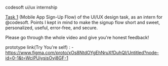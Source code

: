codesoft ui/ux internship

[Task 1](https://github.com/MdAnas28/codesoft_uiux/blob/main/task1_uiux.fig)
(Mobile App Sign-Up Flow) of the UI/UX design task, as an intern for @codesoft. Points I kept in mind to make the signup flow short and sweet, personalized, useful, error-free, and secure.

Please go through the whole video and give you're honest feedback!

prototype link(Try You're self) : -
https://www.figma.com/proto/xOs8NtdOYgEhNruXfDuhQI/Untitled?node-id=0-1&t=WciPUiysisOvj8GF-1

